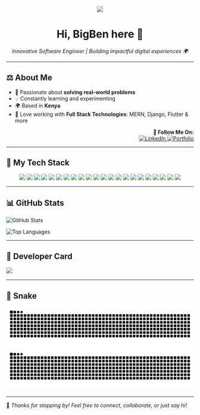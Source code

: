 <!-- Profile README for Benjamin Ayasa -->

<div align="center">
  <img src="https://media2.giphy.com/media/v1.Y2lkPTc5MGI3NjExenF5cTFwejM0ajB6cHU0NGZzeGs1anRydW03NXdtajUyYzNlM3B4MiZlcD12MV9pbnRlcm5hbF9naWZfYnlfaWQmY3Q9Zw/jBOOXxSJfG8kqMxT11/giphy.gif" width="100" />
  <h1>Hi, BigBen here 👋</h1>
  <i>Innovative Software Engineer | Building impactful digital experiences 🌍</i>
</div>

---

## ⚖️ About Me

- 🧠 Passionate about **solving real-world problems**
- 💡 Constantly learning and experimenting
- 🌍 Based in **Kenya**
- 🚀 Love working with **Full Stack Technologies**: MERN, Django, Flutter & more

<div align="right">
  <b>🌟 Follow Me On:</b><br>
  <a href="https://www.linkedin.com/in/benjamin-ayasa-3a311a36a" target="_blank">
    <img src="https://img.shields.io/badge/LinkedIn-0077B5?style=for-the-badge&logo=linkedin&logoColor=white" alt="LinkedIn"/>
  </a>
  <a href="https://ayasa-benjamin.netlify.app" target="_blank">
    <img src="https://img.shields.io/badge/Portfolio-000000?style=for-the-badge&logo=github&logoColor=white" alt="Portfolio"/>
  </a>
</div>

---

## 🚀 My Tech Stack

<p align="center">
  <img src="https://img.shields.io/badge/Python-3776AB?style=for-the-badge&logo=python&logoColor=white" />
  <img src="https://img.shields.io/badge/C++-00599C?style=for-the-badge&logo=c%2b%2b&logoColor=white" />
  <img src="https://img.shields.io/badge/C%23-239120?style=for-the-badge&logo=c-sharp&logoColor=white" />
  <img src="https://img.shields.io/badge/PHP-777BB4?style=for-the-badge&logo=php&logoColor=white" />
  <img src="https://img.shields.io/badge/JavaScript-F7DF1E?style=for-the-badge&logo=javascript&logoColor=black" />
  <img src="https://img.shields.io/badge/TypeScript-3178C6?style=for-the-badge&logo=typescript&logoColor=white" />
  <img src="https://img.shields.io/badge/React-61DAFB?style=for-the-badge&logo=react&logoColor=black" />
  <img src="https://img.shields.io/badge/Angular-DD0031?style=for-the-badge&logo=angular&logoColor=white" />
  <img src="https://img.shields.io/badge/Node.js-339933?style=for-the-badge&logo=nodedotjs&logoColor=white" />
  <img src="https://img.shields.io/badge/Express-000000?style=for-the-badge&logo=express&logoColor=white" />
  <img src="https://img.shields.io/badge/Django-092E20?style=for-the-badge&logo=django&logoColor=white" />
  <img src="https://img.shields.io/badge/Flutter-02569B?style=for-the-badge&logo=flutter&logoColor=white" />
  <img src="https://img.shields.io/badge/MySQL-4479A1?style=for-the-badge&logo=mysql&logoColor=white" />
  <img src="https://img.shields.io/badge/MongoDB-47A248?style=for-the-badge&logo=mongodb&logoColor=white" />
  <img src="https://img.shields.io/badge/Docker-2496ED?style=for-the-badge&logo=docker&logoColor=white" />
  <img src="https://img.shields.io/badge/GitHub Actions-2088FF?style=for-the-badge&logo=github-actions&logoColor=white" />
  <img src="https://img.shields.io/badge/Git-F05032?style=for-the-badge&logo=git&logoColor=white" />
  <img src="https://img.shields.io/badge/GitHub-181717?style=for-the-badge&logo=github&logoColor=white" />
  <img src="https://img.shields.io/badge/GitLab-FCA121?style=for-the-badge&logo=gitlab&logoColor=white" />
  <img src="https://img.shields.io/badge/VS Code-007ACC?style=for-the-badge&logo=visual-studio-code&logoColor=white" />
  <img src="https://img.shields.io/badge/IntelliJ IDEA-000000?style=for-the-badge&logo=intellij-idea&logoColor=white" />
  <img src="https://img.shields.io/badge/Postman-FF6C37?style=for-the-badge&logo=postman&logoColor=white" />
</p>

---

## 📊 GitHub Stats

![GitHub Stats](https://github-readme-stats.vercel.app/api?username=Leftinant&show_icons=true&theme=tokyonight)

![Top Languages](https://github-readme-stats.vercel.app/api/top-langs/?username=Leftinant&layout=compact&theme=tokyonight)

---

## 💼 Developer Card

<a href="https://github.com/Leftinant">
  <img src="https://github-profile-summary-cards.vercel.app/api/cards/profile-details?username=Leftinant&theme=tokyonight" />
</a>

---

## 🐍 Snake

![Contribution Snake Dark](https://raw.githubusercontent.com/Leftinant/Leftinant/output/github-contribution-grid-snake-dark.svg?palette=github-dark)
<picture>
  <source
    media="(prefers-color-scheme: dark)"
    srcset="https://raw.githubusercontent.com/Leftinant/Leftinant/output/github-contribution-grid-snake-dark.svg"
  />
  <source
    media="(prefers-color-scheme: light)"
    srcset="https://raw.githubusercontent.com/Leftinant/Leftinant/output/github-contribution-grid-snake.svg"
  />
  <img
    alt="github contribution grid snake animation"
    src="https://raw.githubusercontent.com/Leftinant/Leftinant/output/github-contribution-grid-snake.svg"
  />
</picture>

---

💬 *Thanks for stopping by! Feel free to connect, collaborate, or just say hi!*
